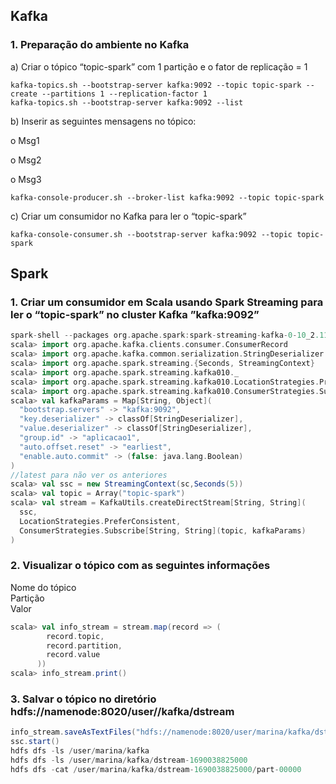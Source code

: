 ## Kafka

### 1. Preparação do ambiente no Kafka

a) Criar o tópico “topic-spark” com 1 partição e o fator de replicação = 1
```
kafka-topics.sh --bootstrap-server kafka:9092 --topic topic-spark --create --partitions 1 --replication-factor 1
kafka-topics.sh --bootstrap-server kafka:9092 --list
```
b) Inserir as seguintes mensagens no tópico:

o Msg1  

o Msg2  

o Msg3
```
kafka-console-producer.sh --broker-list kafka:9092 --topic topic-spark
```
c) Criar um consumidor no Kafka para ler o “topic-spark”
```
kafka-console-consumer.sh --bootstrap-server kafka:9092 --topic topic-spark
```
## Spark

### 1. Criar um consumidor em Scala usando Spark Streaming para ler o “topic-spark” no cluster Kafka ”kafka:9092”
```scala
spark-shell --packages org.apache.spark:spark-streaming-kafka-0-10_2.11:2.4.1 //em jupyter-spark
scala> import org.apache.kafka.clients.consumer.ConsumerRecord
scala> import org.apache.kafka.common.serialization.StringDeserializer
scala> import org.apache.spark.streaming.{Seconds, StreamingContext}
scala> import org.apache.spark.streaming.kafka010._
scala> import org.apache.spark.streaming.kafka010.LocationStrategies.PreferConsistent
scala> import org.apache.spark.streaming.kafka010.ConsumerStrategies.Subscribe
scala> val kafkaParams = Map[String, Object](
  "bootstrap.servers" -> "kafka:9092",
  "key.deserializer" -> classOf[StringDeserializer],
  "value.deserializer" -> classOf[StringDeserializer],
  "group.id" -> "aplicacao1",
  "auto.offset.reset" -> "earliest",
  "enable.auto.commit" -> (false: java.lang.Boolean)
)
//latest para não ver os anteriores
scala> val ssc = new StreamingContext(sc,Seconds(5))
scala> val topic = Array("topic-spark")
scala> val stream = KafkaUtils.createDirectStream[String, String](
  ssc,
  LocationStrategies.PreferConsistent,
  ConsumerStrategies.Subscribe[String, String](topic, kafkaParams)
)
```
### 2. Visualizar o tópico com as seguintes informações

Nome do tópico  
Partição  
Valor
```scala
scala> val info_stream = stream.map(record => (
        record.topic,
        record.partition,
        record.value
      ))
scala> info_stream.print()
```
### 3. Salvar o tópico no diretório hdfs://namenode:8020/user/<nome>/kafka/dstream
```scala
info_stream.saveAsTextFiles("hdfs://namenode:8020/user/marina/kafka/dstream")
ssc.start()
hdfs dfs -ls /user/marina/kafka
hdfs dfs -ls /user/marina/kafka/dstream-1690038825000
hdfs dfs -cat /user/marina/kafka/dstream-1690038825000/part-00000
```
